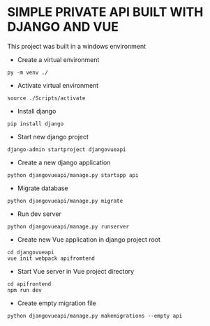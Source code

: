 # SIMPLE PRIVATE API BUILT WITH DJANGO AND VUE

This project was built in a windows environment

- Create a virtual environment
```console
py -m venv ./
```

- Activate virtual environment
```console
source ./Scripts/activate
```

- Install django
```console
pip install django
```

- Start new django project
```console
django-admin startproject djangovueapi
```

- Create a new django application
```console
python djangovueapi/manage.py startapp api
```

- Migrate database
```console
python djangovueapi/manage.py migrate
```

- Run dev server 
```console
python djangovueapi/manage.py runserver
```

- Create new Vue application in django project root
```console
cd djangovueapi
vue init webpack apifromtend
```

- Start Vue server in Vue project directory 
```console
cd apifrontend
npm run dev
```

- Create empty migration file
```console
python djangovueapi/manage.py makemigrations --empty api
```